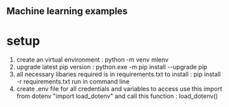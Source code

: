 ## Machine learning examples

# setup
1. create an virtual environment : python -m venv mlenv
2. upgrade latest pip version : python.exe -m pip install --upgrade pip
3. all necessary libaries required is in requirements.txt
    to install : pip install -r requirements.txt run in command line
4. create .env file for all credentials and variables to access use this import from dotenv "import load_dotenv" and call this function : load_dotenv()
